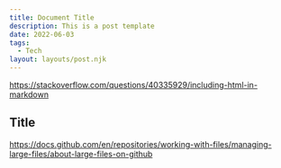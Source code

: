 ```yaml
---
title: Document Title
description: This is a post template
date: 2022-06-03
tags:
  - Tech
layout: layouts/post.njk
---
```


https://stackoverflow.com/questions/40335929/including-html-in-markdown

## Title

https://docs.github.com/en/repositories/working-with-files/managing-large-files/about-large-files-on-github